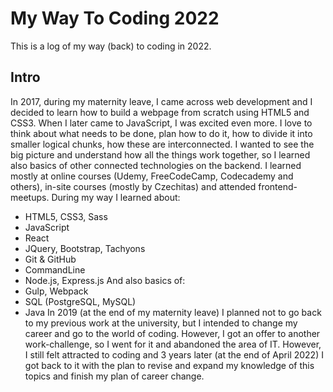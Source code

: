 # My Way To Coding 2022

This is a log of my way (back) to coding in 2022.

## Intro
In 2017, during my maternity leave, I came across web development and I decided to learn how to build a webpage from scratch using HTML5 and CSS3. When I later came to JavaScript, I was excited even more. I love to think about what needs to be done, plan how to do it, how to divide it into smaller logical chunks, how these are interconnected. 
I wanted to see the big picture and understand how all the things work together, so I learned also basics of other connected technologies on the backend. 
I learned mostly at online courses (Udemy, FreeCodeCamp, Codecademy and others), in-site courses (mostly by Czechitas) and attended frontend-meetups. 
During my way I learned about:
- HTML5, CSS3, Sass
- JavaScript
- React
- JQuery, Bootstrap, Tachyons
- Git & GitHub
- CommandLine
- Node.js, Express.js
And also basics of:
- Gulp, Webpack
- SQL (PostgreSQL, MySQL)
- Java
In 2019 (at the end of my maternity leave) I planned not to go back to my previous work at the university, but I intended to change my career and go to the world of coding. However, I got an offer to another work-challenge, so I went for it and abandoned the area of IT. 
However, I still felt attracted to coding and 3 years later (at the end of April 2022) I got back to it with the plan to revise and expand my knowledge of this topics and finish my plan of career change. 


